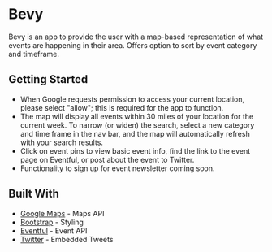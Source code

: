 # Bevy

Bevy is an app to provide the user with a map-based representation of what events are happening in their area. Offers option to sort by event category and timeframe.

## Getting Started

* When Google requests permission to access your current location, please select "allow"; this is required for the app to function.
* The map will display all events within 30 miles of your location for the current week. To narrow (or widen) the search, select a new category and time frame in the nav bar, and the map will automatically refresh with your search results.
* Click on event pins to view basic event info, find the link to the event page on Eventful, or post about the event to Twitter.
* Functionality to sign up for event newsletter coming soon.

## Built With

* [Google Maps](https://maps.googleapis.com/maps/api/js?key=AIzaSyDDSfAmgD5d0Z1t0HBBEL5ORhddyXOq_4M) - Maps API
* [Bootstrap](https://getbootstrap.com/docs/3.3/) - Styling
* [Eventful](http://api.eventful.com/) - Event API
* [Twitter](https://dev.twitter.com/web/tweet-button) - Embedded Tweets